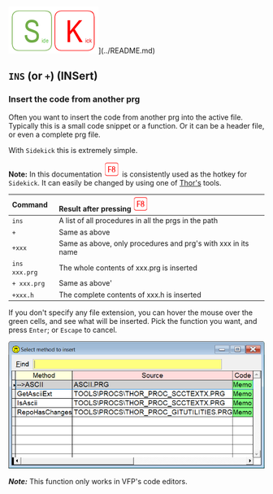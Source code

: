 ![Sidekick](Images/SKLogo.png)](../README.md)

## `INS` (or `+`) (INSert) 

### Insert the code from another prg 

Often you want to insert the code from another prg into the active file. Typically this is a small code snippet or a function. Or it can be a header file, or even a complete prg file.  

With `Sidekick` this is extremely simple.

**Note:** In this documentation ![`F8`](Images/F8.png) is consistently used as the hotkey for `Sidekick`. It can easily be changed by using one of [Thor's](https://github.com/VFPX/Thor) tools. 


| Command | Result after pressing ![`F8`](Images/F8.png)|
|:----------|:--------------------|
| `ins` | A list of all procedures in all the prgs in the path  |
| `+` | Same as above |
| `+xxx` | Same as above, only procedures and prg's with xxx in its name|
| `ins xxx.prg`|The whole contents of xxx.prg is inserted|
| `+ xxx.prg` | Same as above'
| `+xxx.h`  | The complete contents of xxx.h is inserted |

If you don't specify any file extension, you can hover the mouse over the green cells, and see what will be inserted. Pick the function you want, and press `Enter`; or `Escape` to cancel.

![Ins](Images/skins.png)

***Note:*** This function only works in VFP's code editors.
